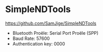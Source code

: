 # SimpleNDTools

https://github.com/SamJige/SimpleNDTools


- Bluetooth Proële: Serial Port Proële (SPP)
- Baud Rate: 57600
- Authentication key: 0000